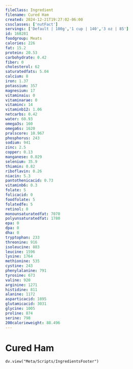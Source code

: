```yaml
---
fileClass: Ingredient
filename: Cured Ham
created: 2024-12-21T19:27:02-06:00
cssclasses: ['nutFact']
servings: ['Default | 100g','1 cup | 140','3 oz | 85']
id: 168281
foodgroup: Meats
calories: 226
fat: 15.2
protein: 20.53
carbohydrate: 0.42
fiber: 0
cholesterol: 62
saturatedfats: 5.04
calcium: 8
iron: 1.37
potassium: 357
magnesium: 17
vitaminaiu: 0
vitaminarae: 0
vitaminc: 14
vitaminb12: 1.06
netcarbs: 0.42
water: 60.93
omega3s: 160
omega6s: 1620
pralscore: 10.967
phosphorus: 243
sodium: 941
zinc: 2.5
copper: 0.13
manganese: 0.029
selenium: 35.9
thiamin: 0.82
riboflavin: 0.26
niacin: 5.3
pantothenicacid: 0.73
vitaminb6: 0.3
folate: 5
folicacid: 0
foodfolate: 5
folatedfe: 5
retinol: 0
monounsaturatedfat: 7070
polyunsaturatedfat: 1780
epa: 0
dpa: 0
dha: 0
tryptophan: 233
threonine: 916
isoleucine: 883
leucine: 1596
lysine: 1764
methionine: 535
cystine: 243
phenylalanine: 791
tyrosine: 673
valine: 920
arginine: 1271
histidine: 811
alanine: 1172
asparticacid: 1895
glutamicacid: 3031
glycine: 1005
proline: 874
serine: 798
200calorieweight: 88.496
---
```


# Cured Ham

```dataviewjs
dv.view("Meta/Scripts/IngredientsFooter")
```